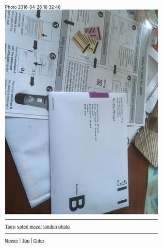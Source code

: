 <!--
title: Photo 2016-04-26 18
date: 2020-06-28T14:56:50.752Z
tags: voted, mayor, london, photo
-->









Photo 2016-04-26 18:32:48
![](143439595902-0.jpg)

<!--BOTTOM-POST-NAVIGATION-->
---

[Tags](tags.md): [voted](tag-voted.md) [mayor](tag-mayor.md) [london](tag-london.md) [photo](tag-photo.md)

---

[Newer](143425514722.md) | [Top](index.md) | [Older](144866489077.md)